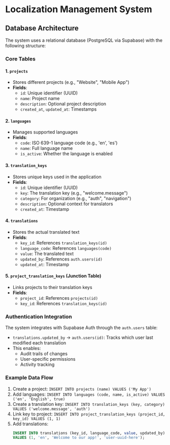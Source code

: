 # Localization Management System

## Database Architecture

The system uses a relational database (PostgreSQL via Supabase) with the following structure:

### Core Tables

#### 1. `projects`
- Stores different projects (e.g., "Website", "Mobile App")
- **Fields**:
  - `id`: Unique identifier (UUID)
  - `name`: Project name
  - `description`: Optional project description
  - `created_at`, `updated_at`: Timestamps

#### 2. `languages`
- Manages supported languages
- **Fields**:
  - `code`: ISO 639-1 language code (e.g., 'en', 'es')
  - `name`: Full language name
  - `is_active`: Whether the language is enabled

#### 3. `translation_keys`
- Stores unique keys used in the application
- **Fields**:
  - `id`: Unique identifier (UUID)
  - `key`: The translation key (e.g., "welcome.message")
  - `category`: For organization (e.g., "auth", "navigation")
  - `description`: Optional context for translators
  - `created_at`: Timestamp

#### 4. `translations`
- Stores the actual translated text
- **Fields**:
  - `key_id`: References `translation_keys(id)`
  - `language_code`: References `languages(code)`
  - `value`: The translated text
  - `updated_by`: References `auth.users(id)`
  - `updated_at`: Timestamp

#### 5. `project_translation_keys` (Junction Table)
- Links projects to their translation keys
- **Fields**:
  - `project_id`: References `projects(id)`
  - `key_id`: References `translation_keys(id)`

### Authentication Integration

The system integrates with Supabase Auth through the `auth.users` table:

- `translations.updated_by` → `auth.users(id)`: Tracks which user last modified each translation
- This enables:
  - Audit trails of changes
  - User-specific permissions
  - Activity tracking

### Example Data Flow

1. Create a project: `INSERT INTO projects (name) VALUES ('My App')`
2. Add languages: `INSERT INTO languages (code, name, is_active) VALUES ('en', 'English', true)`
3. Create a translation key: `INSERT INTO translation_keys (key, category) VALUES ('welcome.message', 'auth')`
4. Link key to project: `INSERT INTO project_translation_keys (project_id, key_id) VALUES (1, 1)`
5. Add translations:
   ```sql
   INSERT INTO translations (key_id, language_code, value, updated_by)
   VALUES (1, 'en', 'Welcome to our app!', 'user-uuid-here');
